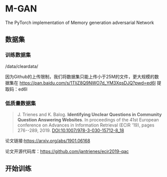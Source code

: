 # M-GAN
The PyTorch implementation of Memory generation adversarial Network

## 数据集
### 训练数据集
/data/cleardata/

因为Github的上传限制，我们将数据集只能上传小于25M的文件，更大规模的数据集在
https://pan.baidu.com/s/1TljZ8Q9NWO7d_YM3XqsDJQ?pwd=ed6l 
提取码：ed6l 
###  低质量数据集
> J. Trienes and K. Balog. **Identifying Unclear Questions in Community Question Answering Websites**. In proceedings of the 41st European conference on Advances in Information Retrieval (ECIR '19), pages 276--289, 2019. [DOI:10.1007/978-3-030-15712-8_18](http://doi.org/10.1007/978-3-030-15712-8_18)

论文链接:<https://arxiv.org/abs/1901.06168>

论文开源代码库：<https://github.com/jantrienes/ecir2019-qac>

## 开始训练





